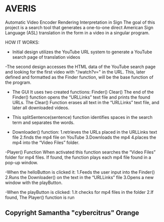 # AVERIS
Automatic Video Encoder Rendering Interpretation in Sign
The goal of this project is a search tool that generates a one-to-one direct American Sign Language (ASL) translation in the form in a video in a singular program.

HOW IT WORKS:
- Initial design utilizes the YouTube URL system to generate a YouTube search page of translation videos

-The second design accesses the HTML data of the YouTube search page and looking for the first video with "/watch?v=" in the URL. This, later defined and formatted as the Finder function, will be the base function of the program. 

- The GUI It uses two created functions:
    Finder()
    Clear()
    The end of the Finder() function opens the “URLLinks” text file and prints the found URLs. The Clear() Function erases all text in the “URLLinks” text file, and later all downloaded videos.

- This splitSentence(sentence) function identifies spaces in the search term and separates the words. 

- Downloader() function:
   1.retrieves the URLs placed in the URLLinks text file
   2.finds the mp4 file on YouTube
   3.Downloads the mp4 
   4.places the mp4 into the “Video Files” folder. 

-Player() Function
 When activated this function searches the “Video Files” folder for mp4 files. If found, the function plays each mp4 file found in a pop-up window.

-When the helloButton is clicked it:
    1.Feeds the user input into the Finder()
    2.Runs the Downloader() on the text in the “URLLinks” file
    3.Opens a new window with the playButton.

-When the playButton is clicked:
  1.It checks for mp4 files in the folder
  2.If found, The Player() function is run




Copyright Samantha "cybercitrus" Orange
-
